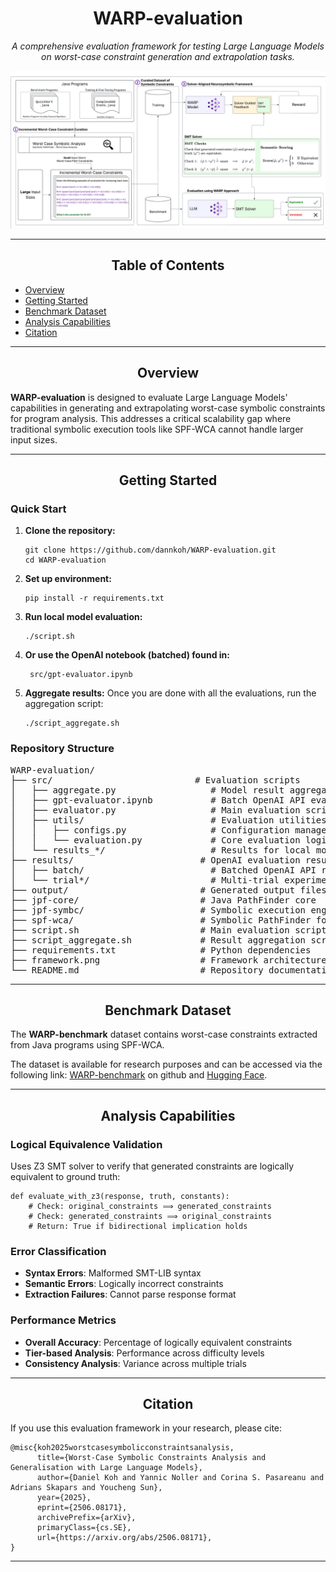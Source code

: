 <h1 align="center">WARP-evaluation</h1>
<p align="center"><em>A comprehensive evaluation framework for testing Large Language Models on worst-case constraint generation and extrapolation tasks.</em></p>

<p align="center">
  <img src="framework.png" alt="invaR1ant Evaluation Framework" width="800" />
</p>

<hr />

<h2 align="center">Table of Contents</h2>

<ul>
  <li><a href="#overview">Overview</a></li>
  <li><a href="#getting-started">Getting Started</a></li>
  <li><a href="#benchmark-dataset">Benchmark Dataset</a></li>
  <li><a href="#analysis-capabilities">Analysis Capabilities</a></li>
  <li><a href="#citation">Citation</a></li>
</ul>

<hr />

<h2 id="overview" align="center">Overview</h2>

<p>
  <strong>WARP-evaluation</strong> is designed to evaluate Large Language Models' capabilities in generating and extrapolating worst-case symbolic constraints for program analysis. This addresses a critical scalability gap where traditional symbolic execution tools like SPF-WCA cannot handle larger input sizes.
</p>

<hr />

<h2 id="getting-started" align="center">Getting Started</h2>

<h3>Quick Start</h3>

<ol>
  <li><strong>Clone the repository:</strong>
    <pre><code>git clone https://github.com/dannkoh/WARP-evaluation.git
cd WARP-evaluation</code></pre>
  </li>
  
  <li><strong>Set up environment:</strong>
    <pre><code>pip install -r requirements.txt</code></pre>
  </li>
  
  <li><strong> Run local model evaluation:</strong>
    <pre><code>./script.sh</code></pre>
  </li>
  
  <li><strong>Or use the OpenAI notebook (batched) found in:</strong>
    <pre><code> src/gpt-evaluator.ipynb</code></pre>
  </li>

  <li><strong>Aggregate results:</strong> Once you are done with all the evaluations, run the aggregation script:
    <pre><code>./script_aggregate.sh</code></pre>  </li>
</ol>

<h3>Repository Structure</h3>

<pre>
WARP-evaluation/
├── src/                           # Evaluation scripts
│   ├── aggregate.py                  # Model result aggregation script
│   ├── gpt-evaluator.ipynb           # Batch OpenAI API evaluation notebook
│   ├── evaluator.py                  # Main evaluation script for local models
│   ├── utils/                        # Evaluation utilities
│   │   ├── configs.py                # Configuration management
│   │   └── evaluation.py             # Core evaluation logic
│   └── results_*/                    # Results for local model evaluation
├── results/                        # OpenAI evaluation results
│   ├── batch/                        # Batched OpenAI API requests and responses
│   └── trial*/                       # Multi-trial experimental data
├── output/                         # Generated output files
├── jpf-core/                       # Java PathFinder core
├── jpf-symbc/                      # Symbolic execution engine
├── spf-wca/                        # Symbolic PathFinder for worst-case analysis
├── script.sh                       # Main evaluation script
├── script_aggregate.sh             # Result aggregation script
├── requirements.txt                # Python dependencies
├── framework.png                   # Framework architecture diagram
└── README.md                       # Repository documentation
</pre>

<hr />

<h2 id="benchmark-dataset" align="center">Benchmark Dataset</h2>

<p>The <strong>WARP-benchmark</strong> dataset contains worst-case constraints extracted from Java programs using SPF-WCA.</p>

<p>The dataset is available for research purposes and can be accessed via the following link: <a href="https://github.com/dannkoh/WARP-benchmark">WARP-benchmark</a> on github and <a href="https://huggingface.co/datasets/dannkoh/WARP-benchmark">Hugging Face</a>.</p>

<hr />

<h2 id="analysis-capabilities" align="center">Analysis Capabilities</h2>

<h3>Logical Equivalence Validation</h3>

<p>Uses Z3 SMT solver to verify that generated constraints are logically equivalent to ground truth:</p>

<pre><code>def evaluate_with_z3(response, truth, constants):
    # Check: original_constraints ⟹ generated_constraints
    # Check: generated_constraints ⟹ original_constraints  
    # Return: True if bidirectional implication holds</code></pre>

<h3>Error Classification</h3>

<ul>
  <li><strong>Syntax Errors</strong>: Malformed SMT-LIB syntax</li>
  <li><strong>Semantic Errors</strong>: Logically incorrect constraints</li>
  <li><strong>Extraction Failures</strong>: Cannot parse response format</li>
</ul>

<h3>Performance Metrics</h3>

<ul>
  <li><strong>Overall Accuracy</strong>: Percentage of logically equivalent constraints</li>
  <li><strong>Tier-based Analysis</strong>: Performance across difficulty levels</li>
  <li><strong>Consistency Analysis</strong>: Variance across multiple trials</li>
</ul>

<hr />


<h2 id="citation" align="center">Citation</h2>

<p>If you use this evaluation framework in your research, please cite:</p>

<pre><code>@misc{koh2025worstcasesymbolicconstraintsanalysis,
      title={Worst-Case Symbolic Constraints Analysis and Generalisation with Large Language Models}, 
      author={Daniel Koh and Yannic Noller and Corina S. Pasareanu and Adrians Skapars and Youcheng Sun},
      year={2025},
      eprint={2506.08171},
      archivePrefix={arXiv},
      primaryClass={cs.SE},
      url={https://arxiv.org/abs/2506.08171}, 
}</code></pre>

<hr />



